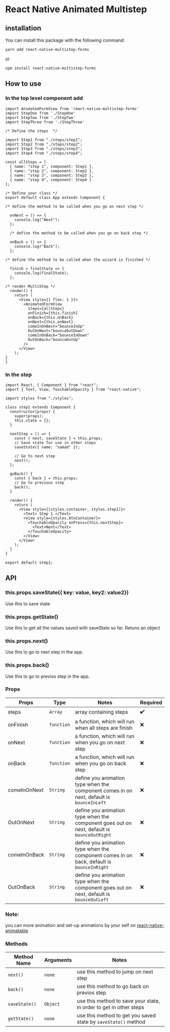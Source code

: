 # React Native Animated Multistep


## installation

You can install this package with the following command:

`yarn add react-native-multistep-forms`

or

`npm install react-native-multistep-forms`

## How to use


### In the top level component add

```
import AnimatedFormView from 'react-native-multistep-forms'
import StepOne from './StepOne'
import StepTwo from './StepTwo'
import StepThree from './StepThree'

/* Define the steps  */

import Step1 from "./steps/step1";
import Step2 from "./steps/step2";
import Step3 from "./steps/step3";
import Step4 from "./steps/step4";

const allSteps = [
  { name: "step 1", component: Step1 },
  { name: "step 2", component: Step2 },
  { name: "step 3", component: Step3 },
  { name: "step 4", component: Step4 }
];

/* Define your class */
export default class App extends Component {

/* define the method to be called when you go on next step */

  onNext = () => {
    console.log("Next");
  };

  /* define the method to be called when you go on back step */

  onBack = () => {
    console.log("Back");
  };

/* define the method to be called when the wizard is finished */

  finish = finalState => {
    console.log(finalState);
  };

/* render MultiStep */
  render() {
    return (
      <View style={{ flex: 1 }}>
        <AnimatedFormView
          steps={allSteps}
          onFinish={this.finish}
          onBack={this.onBack}
          onNext={this.onNext}
          comeInOnNext="bounceInUp"
          OutOnNext="bounceOutDown"
          comeInOnBack="bounceInDown"
          OutOnBack="bounceOutUp"
        />
      </View>
    );
}
}
```

### In the step

```
import React, { Component } from "react";
import { Text, View, TouchableOpacity } from "react-native";

import styles from "./styles";

class step1 extends Component {
  constructor(props) {
    super(props);
    this.state = {};
  }

  nextStep = () => {
    const { next, saveState } = this.props;
    // Save state for use in other steps
    saveState({ name: "samad" });

    // Go to next step
    next();
  };

  goBack() {
    const { back } = this.props;
    // Go to previous step
    back();
  }

  render() {
    return (
      <View style={[styles.container, styles.step1]}>
        <Text> Step 1 </Text>
        <View style={styles.btnContainer}>
          <TouchableOpacity onPress={this.nextStep}>
            <Text>Next</Text>
          </TouchableOpacity>
        </View>
      </View>
    );
  }
}

export default step1;

```

## API

### this.props.saveState({ key: value, key2: value2})

Use this to save state

### this.props.getState()

Use this to get all the values saved with saveState so far. Retuns an object

### this.props.next()

Use this to go to next step in the app.

### this.props.back()

Use this to go to previos step in the app.

### Props

| Props    | Type       | Notes                                                     | Required |
| -------- | ---------- | --------------------------------------------------------- | -------- |
| steps    | `Array`    | array containing steps                                    | ✔️       |
| onFinish | `function` | a function, which will run when all steps are finish      | ❌       |
| onNext   | `function` | a function, which will run when you go on next step       | ❌       |
| onBack   | `function` | a function, which will run when you go on back step       | ❌       |
| comeInOnNext  | `String`  | define you animation type when the component comes in on next, default is `bounceInLeft` | ❌       |
| OutOnNext  | `String`  | define you animation type when the component goes out on next, default is `bounceOutRight`  | ❌       |
| comeInOnBack  | `String`  | define you animation type when the component comes in on back, default is `bounceInRight` | ❌       |
| OutOnBack  | `String`  | define you animation type when the component goes out on next, default is `bounceOutLeft` | ❌       |

### Note: 
you can more animation and set-up animations by your self on [react-native-animatable](https://github.com/oblador/react-native-animatable#animatableexplorer-example)

### Methods

| Method Name   | Arguments | Notes                                                              |
| ------------- | --------- | ------------------------------------------------------------------ |
| `next()`      | `none`    | use this method to jump on next step                               |
| `back()`      | `none`    | use this method to go back on previos step                         |
| `saveState()` | `Object`  | use this method to save your state, in order to get in other steps |
| `getState()`  | `none`    | use this method to get you saved state by `saveState()` method     |

